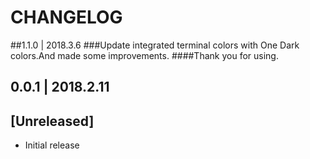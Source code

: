 # CHANGELOG
##1.1.0  | 2018.3.6
###Update integrated terminal colors with One Dark colors.And made some improvements.
####Thank you for using.

## 0.0.1 | 2018.2.11
## [Unreleased]
- Initial release

